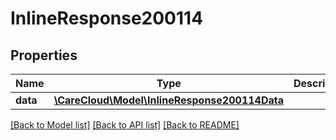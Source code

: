 # InlineResponse200114

## Properties
Name | Type | Description | Notes
------------ | ------------- | ------------- | -------------
**data** | [**\CareCloud\Model\InlineResponse200114Data**](InlineResponse200114Data.md) |  | [optional] 

[[Back to Model list]](../../README.md#documentation-for-models) [[Back to API list]](../../README.md#documentation-for-api-endpoints) [[Back to README]](../../README.md)

